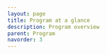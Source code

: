 ```yaml
---
layout: page
title: Program at a glance
description: Program overview
parent: Program
navorder: 3
---
```




